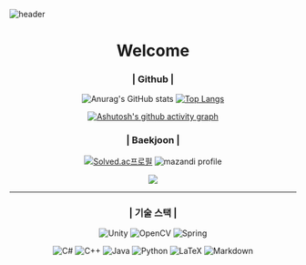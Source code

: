 ![header](https://capsule-render.vercel.app/api?type=speech&color=0:F2F2F2,100:FFFBDE&height=300&section=header&text=Hyun&animation=fadeIn&fontAlign=80&fontSize=60)

<div align="center">

# Welcome

### **| Github |**

![Anurag's GitHub stats](https://github-readme-stats.vercel.app/api?username=Ohhyuntaek&show_icons=true&theme=defalte) 
[![Top Langs](https://github-readme-stats.vercel.app/api/top-langs/?username=Ohhyuntaek&layout=compact)](https://github.com/Ohhyuntaek/github-readme-stats)

[![Ashutosh's github activity graph](https://github-readme-activity-graph.vercel.app/graph?username=Ohhyuntaek&theme=react)](https://github.com/Ohhyuntaek/github-readme-activity-graph)

### **| Baekjoon |**

[![Solved.ac프로필](http://mazassumnida.wtf/api/v2/generate_badge?boj=penguin4404)](https://solved.ac/penguin4404)
![mazandi profile](http://mazandi.herokuapp.com/api?handle=penguin4404&theme=warm)

<img src="https://topsolved.mayonedev.com/api/boj?handle=penguin4404&row=25&base_color=default">


---

</div>

<div align="center">

### **| 기술 스택 |**

![Unity](https://img.shields.io/badge/unity-%23000000.svg?style=for-the-badge&logo=unity&logoColor=white)
![OpenCV](https://img.shields.io/badge/opencv-%23white.svg?style=for-the-badge&logo=opencv&logoColor=white)
![Spring](https://img.shields.io/badge/spring-%236DB33F.svg?style=for-the-badge&logo=spring&logoColor=white)

![C#](https://img.shields.io/badge/c%23-%23239120.svg?style=for-the-badge&logo=csharp&logoColor=white)
![C++](https://img.shields.io/badge/c++-%2300599C.svg?style=for-the-badge&logo=c%2B%2B&logoColor=white)
![Java](https://img.shields.io/badge/java-%23ED8B00.svg?style=for-the-badge&logo=openjdk&logoColor=white)
![Python](https://img.shields.io/badge/python-3670A0?style=for-the-badge&logo=python&logoColor=ffdd54)
![LaTeX](https://img.shields.io/badge/latex-%23008080.svg?style=for-the-badge&logo=latex&logoColor=white)
![Markdown](https://img.shields.io/badge/markdown-%23000000.svg?style=for-the-badge&logo=markdown&logoColor=white)



</div>

<!--
**Ohhyuntaek/Ohhyuntaek** is a ✨ _special_ ✨ repository because its `README.md` (this file) appears on your GitHub profile.

Here are some ideas to get you started:

- 🔭 I’m currently working on ...
- 🌱 I’m currently learning ...
- 👯 I’m looking to collaborate on ...
- 🤔 I’m looking for help with ...
- 💬 Ask me about ...
- 📫 How to reach me: ...
- 😄 Pronouns: ...
- ⚡ Fun fact: ...
-->
